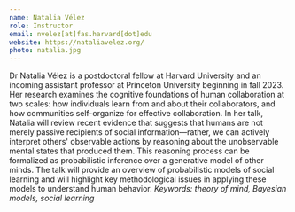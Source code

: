 ```yaml
---
name: Natalia Vélez
role: Instructor
email: nvelez[at]fas.harvard[dot]edu
website: https://nataliavelez.org/
photo: natalia.jpg
---
```


Dr Natalia Vélez is a postdoctoral fellow at Harvard University and an incoming assistant professor at Princeton University beginning in fall 2023. Her research examines the cognitive foundations of human collaboration at two scales: how individuals learn from and about their collaborators, and how communities self-organize for effective collaboration. In her talk, Natalia will review recent evidence that suggests that humans are not merely passive recipients of social information—rather, we can actively interpret others' observable actions by reasoning about the unobservable mental states that produced them. This reasoning process can be formalized as probabilistic inference over a generative model of other minds. The talk will provide an overview of probabilistic models of social learning and will highlight key methodological issues in applying these models to understand human behavior. *Keywords: theory of mind, Bayesian models, social learning*
